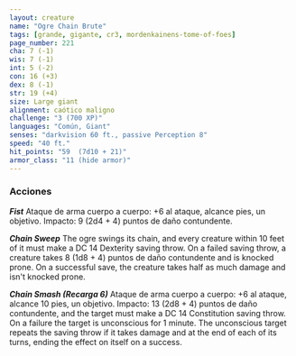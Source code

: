 ```yaml
---
layout: creature
name: "Ogre Chain Brute"
tags: [grande, gigante, cr3, mordenkainens-tome-of-foes]
page_number: 221
cha: 7 (-1)
wis: 7 (-1)
int: 5 (-2)
con: 16 (+3)
dex: 8 (-1)
str: 19 (+4)
size: Large giant
alignment: caótico maligno
challenge: "3 (700 XP)"
languages: "Común, Giant"
senses: "darkvision 60 ft., passive Perception 8"
speed: "40 ft."
hit_points: "59  (7d10 + 21)"
armor_class: "11 (hide armor)"
---
```


### Acciones

***Fist*** Ataque de arma cuerpo a cuerpo: +6 al ataque, alcance pies, un objetivo. Impacto: 9 (2d4 + 4) puntos de daño contundente.

***Chain Sweep*** The ogre swings its chain, and every creature within 10 feet of it must make a DC 14 Dexterity saving throw. On a failed saving throw, a creature takes 8 (1d8 + 4) puntos de daño contundente and is knocked prone. On a successful save, the creature takes half as much damage and isn't knocked prone.

***Chain Smash (Recarga 6)*** Ataque de arma cuerpo a cuerpo: +6 al ataque, alcance 10 pies, un objetivo. Impacto: 13 (2d8 + 4) puntos de daño contundente, and the target must make a DC 14 Constitution saving throw. On a failure the target is unconscious for 1 minute. The unconscious target repeats the saving throw if it takes damage and at the end of each of its turns, ending the effect on itself on a success.